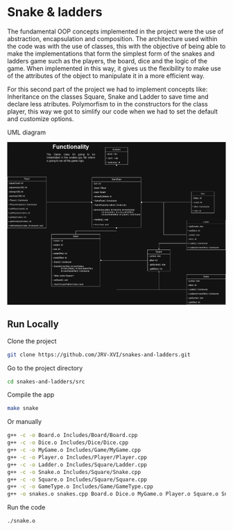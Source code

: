 # Snake & ladders

The fundamental OOP concepts implemented in the project were the use of abstraction, encapsulation and composition. The architecture used within the code was with the use of classes, this with the objective of being able to make the implementations that form the simplest form of the snakes and ladders game such as the players, the board, dice and the logic of the game. When implemented in this way, it gives us the flexibility to make use of the attributes of the object to manipulate it in a more efficient way.

For this second part of the project we had to implement concepts like:
Inheritance on the classes Square, Snake and Ladder to save time and declare less atributes.
Polymorfism to in the constructors for the class player, this way we got to simlify our code when we had to set the default and customize options.

UML diagram


![Image](./UML.jpg)

## Run Locally

Clone the project

```bash
git clone https://github.com/JRV-XVI/snakes-and-ladders.git
```

Go to the project directory

```bash
cd snakes-and-ladders/src
```

Compile the app

```bash
make snake
```

Or manually
```bash
g++ -c -o Board.o Includes/Board/Board.cpp
g++ -c -o Dice.o Includes/Dice/Dice.cpp
g++ -c -o MyGame.o Includes/Game/MyGame.cpp 
g++ -c -o Player.o Includes/Player/Player.cpp
g++ -c -o Ladder.o Includes/Square/Ladder.cpp
g++ -c -o Snake.o Includes/Square/Snake.cpp
g++ -c -o Square.o Includes/Square/Square.cpp
g++ -c -o GameType.o Includes/Game/GameType.cpp
g++ -o snakes.o snakes.cpp Board.o Dice.o MyGame.o Player.o Square.o Snake.o Ladder.o GameType.o
```

Run the code

```bash
./snake.o
```
